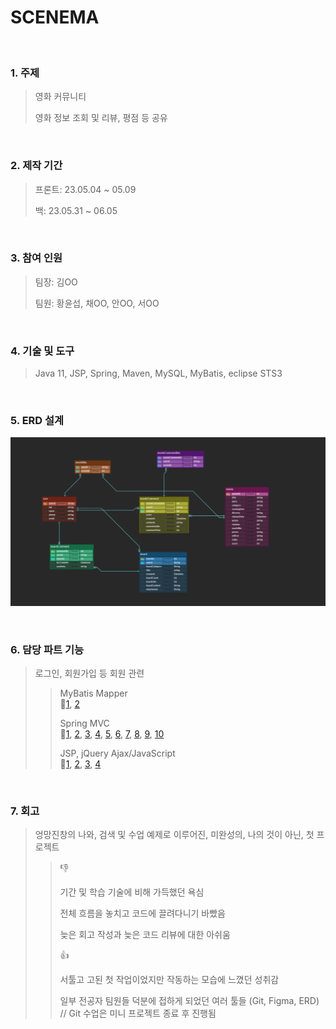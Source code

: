 # SCENEMA
</br>

### 1. 주제
> 영화 커뮤니티
> 
> 영화 정보 조회 및 리뷰, 평점 등 공유

</br>

### 2. 제작 기간
> 프론트: 23.05.04 ~ 05.09
> 
> 백: 23.05.31 ~ 06.05

</br>

### 3. 참여 인원
> 팀장: 김OO
> 
> 팀원: 황윤섭, 채OO, 안OO, 서OO

</br>

### 4. 기술 및 도구
> Java 11, JSP, Spring, Maven, MySQL, MyBatis, eclipse STS3

</br>

### 5. ERD 설계
![](https://github.com/hyseop/SCENEMA/blob/master/SCENEMA%20ERD.png)

</br>

### 6. 담당 파트 기능
> 로그인, 회원가입 등 회원 관련
> 
> > MyBatis Mapper  
> > 🔗[1](https://github.com/hyseop/SCENEMA/blob/master/src/main/java/common/login-mapping.xml), [2](https://github.com/hyseop/SCENEMA/blob/master/src/main/java/common/user-mapping.xml)
> >
> > Spring MVC  
> > 🔗[1](https://github.com/hyseop/SCENEMA/blob/master/src/main/java/controller/LoginController.java), [2](https://github.com/hyseop/SCENEMA/blob/master/src/main/java/controller/MyInfoController.java), [3](https://github.com/hyseop/SCENEMA/blob/master/src/main/java/controller/SignUpController.java), [4](https://github.com/hyseop/SCENEMA/blob/master/src/main/java/dao/LoginDAO.java), [5](https://github.com/hyseop/SCENEMA/blob/master/src/main/java/dao/SignUpDAO.java), [6](https://github.com/hyseop/SCENEMA/blob/master/src/main/java/dto/SignUpDTO.java), [7](https://github.com/hyseop/SCENEMA/blob/master/src/main/java/dto/UserDTO.java), [8](https://github.com/hyseop/SCENEMA/blob/master/src/main/java/service/LoginService.java), [9](https://github.com/hyseop/SCENEMA/blob/master/src/main/java/service/SignUpService.java), [10](https://github.com/hyseop/SCENEMA/blob/master/src/main/java/service/SignUpServiceImpl.java)
> > 
> > JSP, jQuery Ajax/JavaScript  
> > 🔗[1](https://github.com/hyseop/SCENEMA/blob/master/src/main/webapp/WEB-INF/views/MyInfo.jsp), [2](https://github.com/hyseop/SCENEMA/blob/master/src/main/webapp/WEB-INF/views/MyInfoUpdate.jsp), [3](https://github.com/hyseop/SCENEMA/blob/master/src/main/webapp/WEB-INF/views/SignUpForm.jsp), [4](https://github.com/hyseop/SCENEMA/blob/master/src/main/webapp/WEB-INF/views/login.jsp)

</br>

### 7. 회고
> 엉망진창의 나와, 검색 및 수업 예제로 이루어진, 미완성의, 나의 것이 아닌, 첫 프로젝트
>
> > 👎
> > 
> > 기간 및 학습 기술에 비해 가득했던 욕심
> >  
> > 전체 흐름을 놓치고 코드에 끌려다니기 바빴음
> > 
> > 늦은 회고 작성과 늦은 코드 리뷰에 대한 아쉬움
> > 
> > 👍
> > 
> > 서툴고 고된 첫 작업이었지만 작동하는 모습에 느꼈던 성취감
> > 
> > 일부 전공자 팀원들 덕분에 접하게 되었던 여러 툴들 (Git, Figma, ERD) // Git 수업은 미니 프로젝트 종료 후 진행됨
